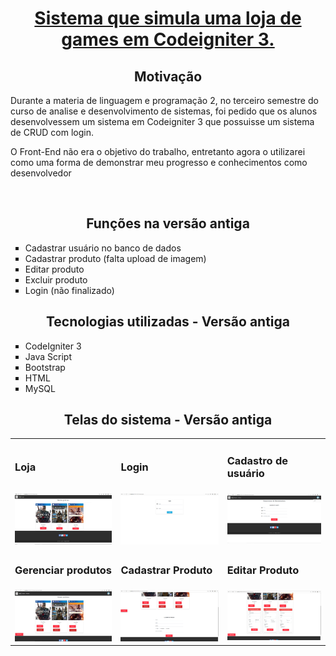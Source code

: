 <center><h1><u>Sistema que simula uma loja de games em Codeigniter 3.</u></h2></center> 
	<center><h2>Motivação</h2></center>
		<p>Durante a materia de linguagem e programação 2, no terceiro semestre do curso de analise e desenvolvimento de sistemas,
		foi pedido que os alunos desenvolvessem um sistema em Codeigniter 3 que possuisse um sistema de CRUD com login.</p>
		<p>O Front-End não era o objetivo  do trabalho, entretanto agora o utilizarei como uma forma de demonstrar meu progresso e conhecimentos como desenvolvedor</p>
		</br>
	<center>
		<h2>Funções na versão antiga</h2>
	</center>
		<ul type="square">
			<li>Cadastrar usuário no banco de dados</li>
			<li>Cadastrar produto (falta upload de imagem)</li>
			<li>Editar produto</li>
			<li>Excluir produto</li>
			<li>Login (não finalizado)</li>
		</ul>
	<center>
		<h2>Tecnologias utilizadas - Versão antiga</h2>
</center>
		<ul type="square">
			<li>CodeIgniter 3</li>
			<li>Java Script</li>
			<li>Bootstrap</li>
			<li>HTML</li>
			<li>MySQL</li>
		</ul>
		<center>
				<h2>Telas do sistema - Versão antiga</h2>
			</center>
		<table border="0px">
			<tr>
				<td><h3>Loja</h3></td>
				<td><h3>Login</h3></td>
				<td><h3>Cadastro de usuário</h3></td>
			</tr>
			<tr>
				<td><img src="/img/printssitema/loja.png"/></td>
				<td><img src="/img/printssitema/login.png"/></td>
				<td><img src="/img/printssitema/register.png"/></td>
			</tr>
			<tr>
				<td><h3>Gerenciar produtos</h3></td>
				<td><h3>Cadastrar Produto</h3></td>
				<td><h3>Editar Produto</h3></td>
			</tr>
			<tr>
				<td><img src="/img/printssitema/gerenciaProduto.png"/></td>
				<td><img src="/img/printssitema/gerenciaProdutoCadastra.png"/></td>
				<td><img src="/img/printssitema/gerenciaProdutoEditar.png"/></td>
			</tr>
			</table> 
